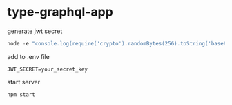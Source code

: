 # type-graphql-app

generate jwt secret

```js
node -e "console.log(require('crypto').randomBytes(256).toString('base64'));"
```

add to .env file

```env
JWT_SECRET=your_secret_key
```

start server

```
npm start
```
